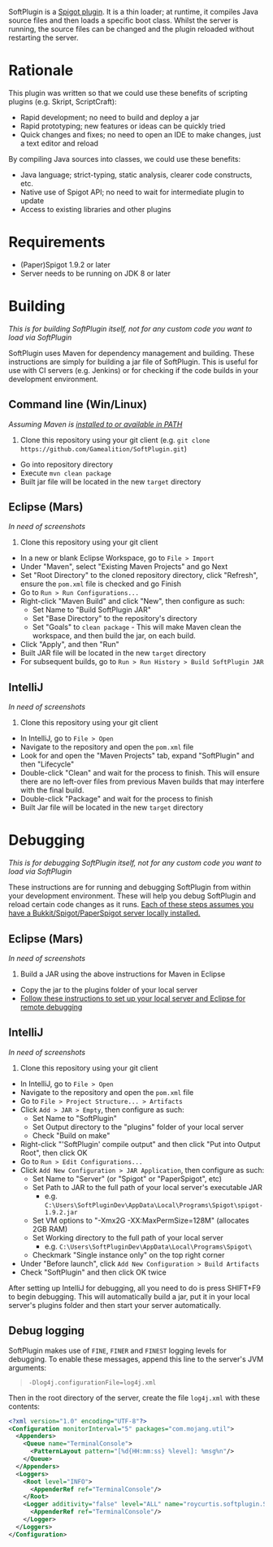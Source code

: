 SoftPlugin is a [Spigot plugin](https://hub.spigotmc.org/javadocs/spigot/). It is a thin loader; at runtime, it compiles Java source files and then loads a specific boot class. Whilst the server is running, the source files can be changed and the plugin reloaded without restarting the server.

# Rationale

This plugin was written so that we could use these benefits of scripting plugins (e.g. Skript, ScriptCraft):

* Rapid development; no need to build and deploy a jar
* Rapid prototyping; new features or ideas can be quickly tried
* Quick changes and fixes; no need to open an IDE to make changes, just a text editor and reload

By compiling Java sources into classes, we could use these benefits:

* Java language; strict-typing, static analysis, clearer code constructs, etc.
* Native use of Spigot API; no need to wait for intermediate plugin to update
* Access to existing libraries and other plugins

# Requirements

* (Paper)Spigot 1.9.2 or later
* Server needs to be running on JDK 8 or later

# Building

*This is for building SoftPlugin itself, not for any custom code you want to load via SoftPlugin*

SoftPlugin uses Maven for dependency management and building. These instructions are simply for building a jar file of SoftPlugin. This is useful for use with CI servers (e.g. Jenkins) or for checking if the code builds in your development environment.

## Command line (Win/Linux)

*Assuming Maven is [installed to or available in PATH](https://maven.apache.org/install.html)*

1. Clone this repository using your git client (e.g. `git clone https://github.com/Gamealition/SoftPlugin.git`)
* Go into repository directory
* Execute `mvn clean package`
* Built jar file will be located in the new `target` directory

## Eclipse (Mars)

*In need of screenshots*

1. Clone this repository using your git client
* In a new or blank Eclipse Workspace, go to `File > Import`
* Under "Maven", select "Existing Maven Projects" and go Next
* Set "Root Directory" to the cloned repository directory, click "Refresh", ensure the
`pom.xml` file is checked and go Finish
* Go to `Run > Run Configurations...`
* Right-click "Maven Build" and click "New", then configure as such:
    * Set Name to "Build SoftPlugin JAR"
    * Set "Base Directory" to the repository's directory
    * Set "Goals" to `clean package` - This will make Maven clean the workspace, and then
    build the jar, on each build.
* Click "Apply", and then "Run"
* Built JAR file will be located in the new `target` directory
* For subsequent builds, go to `Run > Run History > Build SoftPlugin JAR`

## IntelliJ

*In need of screenshots*

1. Clone this repository using your git client
* In IntelliJ, go to `File > Open`
* Navigate to the repository and open the `pom.xml` file
* Look for and open the "Maven Projects" tab, expand "SoftPlugin" and then "Lifecycle"
* Double-click "Clean" and wait for the process to finish.
This will ensure there are no left-over files from previous Maven builds that may
interfere with the final build.
* Double-click "Package" and wait for the process to finish
* Built Jar file will be located in the new `target` directory

# Debugging

*This is for debugging SoftPlugin itself, not for any custom code you want to load via SoftPlugin*

These instructions are for running and debugging SoftPlugin from within your development environment. These will help you debug SoftPlugin and reload certain code changes as it runs. [Each of these steps assumes you have a Bukkit/Spigot/PaperSpigot server locally installed.](http://i.imgur.com/q0B28cR.png)

## Eclipse (Mars)

*In need of screenshots*

1. Build a JAR using the above instructions for Maven in Eclipse
* Copy the jar to the plugins folder of your local server
* [Follow these instructions to set up your local server and Eclipse for remote debugging](https://www.spigotmc.org/wiki/eclipse-debug-your-plugin/)

## IntelliJ

*In need of screenshots*

1. Clone this repository using your git client
* In IntelliJ, go to `File > Open`
* Navigate to the repository and open the `pom.xml` file
* Go to `File > Project Structure... > Artifacts`
* Click `Add > JAR > Empty`, then configure as such:
    * Set Name to "SoftPlugin"
    * Set Output directory to the "plugins" folder of your local server
    * Check "Build on make"
* Right-click "'SoftPlugin' compile output" and then click "Put into Output Root", then click OK
* Go to `Run > Edit Configurations...`
* Click `Add New Configuration > JAR Application`, then configure as such:
    * Set Name to "Server" (or "Spigot" or "PaperSpigot", etc)
    * Set Path to JAR to the full path of your local server's executable JAR
        * e.g. `C:\Users\SoftPluginDev\AppData\Local\Programs\Spigot\spigot-1.9.2.jar`
    * Set VM options to "-Xmx2G -XX:MaxPermSize=128M" (allocates 2GB RAM)
    * Set Working directory to the full path of your local server
        * e.g. `C:\Users\SoftPluginDev\AppData\Local\Programs\Spigot\`
    * Checkmark "Single instance only" on the top right corner
* Under "Before launch", click `Add New Configuration > Build Artifacts`
* Check "SoftPlugin" and then click OK twice

After setting up IntelliJ for debugging, all you need to do is press SHIFT+F9 to begin debugging. This will automatically build a jar, put it in your local server's plugins folder and then start your server automatically.

## Debug logging

SoftPlugin makes use of `FINE`, `FINER` and `FINEST` logging levels for debugging. To enable
these messages, append this line to the server's JVM arguments:

> `-Dlog4j.configurationFile=log4j.xml`

Then in the root directory of the server, create the file `log4j.xml` with these contents:

```xml
<?xml version="1.0" encoding="UTF-8"?>
<Configuration monitorInterval="5" packages="com.mojang.util">
  <Appenders>
    <Queue name="TerminalConsole">
      <PatternLayout pattern="[%d{HH:mm:ss} %level]: %msg%n"/>
    </Queue>
  </Appenders>
  <Loggers>
    <Root level="INFO">
      <AppenderRef ref="TerminalConsole"/>
    </Root>
    <Logger additivity="false" level="ALL" name="roycurtis.softplugin.SoftPlugin">
      <AppenderRef ref="TerminalConsole"/>
    </Logger>
  </Loggers>
</Configuration>
```